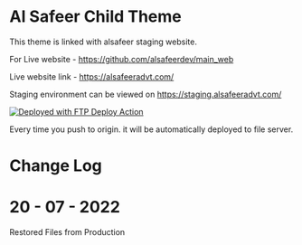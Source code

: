 # Al Safeer Child Theme

This theme is linked with alsafeer staging website.

For Live website - https://github.com/alsafeerdev/main_web

Live website link - https://alsafeeradvt.com/

Staging environment can be viewed on https://staging.alsafeeradvt.com/

[<img alt="Deployed with FTP Deploy Action" src="https://img.shields.io/badge/Deployed With-FTP DEPLOY ACTION-%3CCOLOR%3E?style=for-the-badge&color=2b9348">](https://github.com/SamKirkland/FTP-Deploy-Action)

Every time you push to origin. it will be automatically deployed to file server.

# Change Log
# 20 - 07 - 2022

Restored Files from Production
